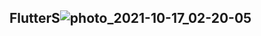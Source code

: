 ## FlutterS![photo_2021-10-17_02-20-05](https://user-images.githubusercontent.com/55844514/137618237-1adfac45-3b50-41a3-b2ad-ce70a18f418a.jpg)
